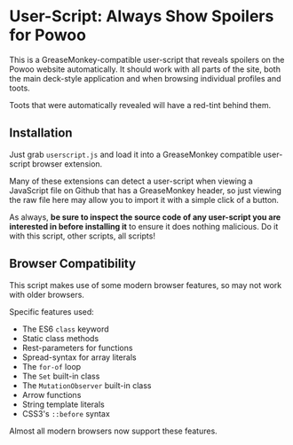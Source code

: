 # User-Script: Always Show Spoilers for Powoo

This is a GreaseMonkey-compatible user-script that reveals spoilers on the Powoo website automatically.  It should work with all parts of the site, both the main deck-style application and when browsing individual profiles and toots.

Toots that were automatically revealed will have a red-tint behind them.

## Installation

Just grab `userscript.js` and load it into a GreaseMonkey compatible user-script browser extension.

Many of these extensions can detect a user-script when viewing a JavaScript file on Github that has a GreaseMonkey header, so just viewing the raw file here may allow you to import it with a simple click of a button.

As always, **be sure to inspect the source code of any user-script you are interested in before installing it** to ensure it does nothing malicious.  Do it with this script, other scripts, all scripts!

## Browser Compatibility

This script makes use of some modern browser features, so may not work with older browsers.

Specific features used:
* The ES6 `class` keyword
* Static class methods
* Rest-parameters for functions
* Spread-syntax for array literals
* The `for-of` loop
* The `Set` built-in class
* The `MutationObserver` built-in class
* Arrow functions
* String template literals
* CSS3's `::before` syntax

Almost all modern browsers now support these features.
